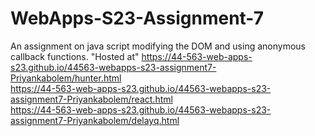 # WebApps-S23-Assignment-7
An assignment on java script modifying the DOM and using anonymous callback functions.
"Hosted at"
 https://44-563-web-apps-s23.github.io/44563-webapps-s23-assignment7-Priyankabolem/hunter.html
 <br>
 https://44-563-web-apps-s23.github.io/44563-webapps-s23-assignment7-Priyankabolem/react.html
 <br>
 https://44-563-web-apps-s23.github.io/44563-webapps-s23-assignment7-Priyankabolem/delayq.html

